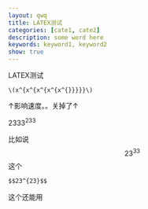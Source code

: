 ```yaml
---
layout: qwq
title: LATEX测试
categories: [cate1, cate2]
description: some word here
keywords: keyword1, keyword2
show: true
---
```


LATEX测试

`\(x^{x^{x^{x^{x^{}}}}}\)`

↑影响速度。。关掉了↑

 $2333^{233}$ 

比如说 $$23^{33}$$这个

```markdown
$$23^{23}$$
```

这个还能用